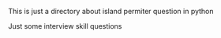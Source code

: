 This is just a directory about island permiter question in python

Just some interview skill questions